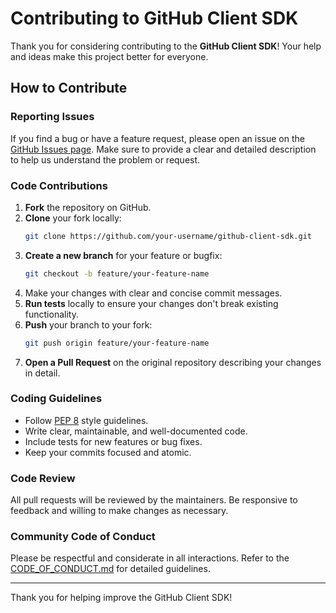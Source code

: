 # Contributing to GitHub Client SDK

Thank you for considering contributing to the **GitHub Client SDK**! Your help and ideas make this project better for everyone.

## How to Contribute

### Reporting Issues

If you find a bug or have a feature request, please open an issue on the [GitHub Issues page](https://github.com/azimhossaintuhin/github-client-sdk/issues). Make sure to provide a clear and detailed description to help us understand the problem or request.

### Code Contributions

1. **Fork** the repository on GitHub.
2. **Clone** your fork locally:
   ```bash
   git clone https://github.com/your-username/github-client-sdk.git
   ```
3. **Create a new branch** for your feature or bugfix:
   ```bash
   git checkout -b feature/your-feature-name
   ```
4. Make your changes with clear and concise commit messages.
5. **Run tests** locally to ensure your changes don't break existing functionality.
6. **Push** your branch to your fork:
   ```bash
   git push origin feature/your-feature-name
   ```
7. **Open a Pull Request** on the original repository describing your changes in detail.

### Coding Guidelines

- Follow [PEP 8](https://pep8.org/) style guidelines.
- Write clear, maintainable, and well-documented code.
- Include tests for new features or bug fixes.
- Keep your commits focused and atomic.

### Code Review

All pull requests will be reviewed by the maintainers. Be responsive to feedback and willing to make changes as necessary.

### Community Code of Conduct

Please be respectful and considerate in all interactions. Refer to the [CODE_OF_CONDUCT.md](CODE_OF_CONDUCT.md) for detailed guidelines.

---

Thank you for helping improve the GitHub Client SDK!